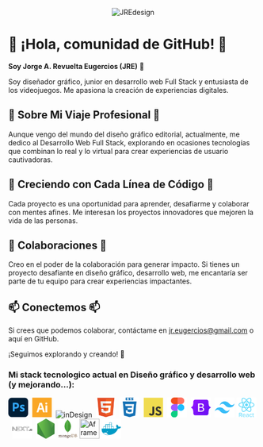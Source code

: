 <p align="center"> <img src="https://komarev.com/ghpvc/?username=JREdesign&label=Profile%20views&color=0e75b6&style=flat" alt="JREdesign" /> </p>

# 🚀 ¡Hola, comunidad de GitHub! 🚀

**Soy Jorge A. Revuelta Eugercios (JRE)** 👋

Soy diseñador gráfico, junior en desarrollo web Full Stack y entusiasta de los videojuegos. Me apasiona la creación de experiencias digitales.

## 🌟 Sobre Mi Viaje Profesional 🌟

Aunque vengo del mundo del diseño gráfico editorial, actualmente, me dedico al Desarrollo Web Full Stack, explorando en ocasiones tecnologías que combinan lo real y lo virtual para crear experiencias de usuario cautivadoras.

## 🌱 Creciendo con Cada Línea de Código 🌱

Cada proyecto es una oportunidad para aprender, desafiarme y colaborar con mentes afines. Me interesan los proyectos innovadores que mejoren la vida de las personas.

## 💞️ Colaboraciones 💞️

Creo en el poder de la colaboración para generar impacto. Si tienes un proyecto desafiante en diseño gráfico, desarrollo web, me encantaría ser parte de tu equipo para crear experiencias impactantes.

## 📫 Conectemos 📫

Si crees que podemos colaborar, contáctame en jr.eugercios@gmail.com o aquí en GitHub.

¡Seguimos explorando y creando! 🌈


<div align="left">
    <h3>Mi stack tecnologico actual en Diseño gráfico y desarrollo web (y mejorando...):</h3>
    <div id="tech">
        <img src="https://github.com/devicons/devicon/blob/master/icons/photoshop/photoshop-original.svg" title="Photoshop" alt="Photoshop" width="40" height="40"/>&nbsp
        <img src="https://github.com/devicons/devicon/blob/master/icons/illustrator/illustrator-plain.svg" title="Illustrator" alt="IllustratorL" width="40" height="40"/>&nbsp
        <img src="https://upload.wikimedia.org/wikipedia/commons/4/48/Adobe_InDesign_CC_icon.svg" title="InDesign" alt="inDesign" width="40" height="40"/>&nbsp
        <img src="https://github.com/devicons/devicon/blob/master/icons/html5/html5-original.svg" title="HTML5" alt="HTML" width="40" height="40"/>&nbsp;
        <img src="https://github.com/devicons/devicon/blob/master/icons/css3/css3-plain-wordmark.svg"  title="CSS3" alt="CSS" width="40" height="40"/>&nbsp;
        <img src="https://github.com/devicons/devicon/blob/master/icons/javascript/javascript-original.svg" title="JavaScript" alt="JavaScript" width="40" height="40"/>&nbsp;
        <img src="https://github.com/devicons/devicon/blob/master/icons/figma/figma-original.svg" title="Figma" alt="Figma" width="40" height="40"/>&nbsp;
        <img src="https://github.com/devicons/devicon/blob/master/icons/bootstrap/bootstrap-original.svg" title="Bootstrap" alt="Bootstrap" width="40" height="40"/>&nbsp;
        <img src="https://github.com/devicons/devicon/blob/master/icons/tailwindcss/tailwindcss-original.svg" title="TailwindCSS" **alt="Tailwind" width="40" height="40"/>       
        <img src="https://github.com/devicons/devicon/blob/master/icons/react/react-original-wordmark.svg" title="React" alt="React" width="40" height="40"/>&nbsp;
        <img src="https://github.com/devicons/devicon/blob/master/icons/nextjs/nextjs-line-wordmark.svg" title="Next.js" alt="Next.js" width="40" height="40"/>&nbsp;
        <img src="https://github.com/devicons/devicon/blob/master/icons/nodejs/nodejs-original.svg" title="Node.js" alt="Node.js" width="40" height="40"/>
        <img src="https://github.com/devicons/devicon/blob/master/icons/mongodb/mongodb-original-wordmark.svg" title="MongoDB" alt="MongoDB" width="40" height="40"/>  
        <img src="https://upload.wikimedia.org/wikipedia/commons/9/92/A-Frame_logo.png" title="Aframe" **alt="Aframe" width="40" height="40"/>
        <img src="https://github.com/devicons/devicon/blob/master/icons/docker/docker-plain.svg" title="Docker" **alt="Docker" width="40" height="40"/>
    </div>
<!---
JREdesign/JREdesign is a ✨ special ✨ repository because its `README.md` (this file) appears on your GitHub profile.
You can click the Preview link to take a look at your changes.
--->
